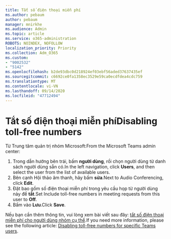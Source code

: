 ```yaml
---
title: Tắt số điện thoại miễn phí
ms.author: pebaum
author: pebaum
manager: mnirkhe
ms.audience: Admin
ms.topic: article
ms.service: o365-administration
ROBOTS: NOINDEX, NOFOLLOW
localization_priority: Priority
ms.collection: Adm_O365
ms.custom:
- "9002532"
- "5142"
ms.openlocfilehash: b2de93dbc0d218924ef03ebf56aded37637435ef
ms.sourcegitcommit: c6692ce0fa1358ec3529e59ca0ecdfdea4cdc759
ms.translationtype: MT
ms.contentlocale: vi-VN
ms.lasthandoff: 09/14/2020
ms.locfileid: "47712494"
---
```

# <a name="disabling-toll-free-numbers"></a><span data-ttu-id="f01ef-102">Tắt số điện thoại miễn phí</span><span class="sxs-lookup"><span data-stu-id="f01ef-102">Disabling toll-free numbers</span></span>

<span data-ttu-id="f01ef-103">Từ Trung tâm quản trị nhóm Microsoft:</span><span class="sxs-lookup"><span data-stu-id="f01ef-103">From the Microsoft Teams admin center:</span></span>

1. <span data-ttu-id="f01ef-104">Trong dẫn hướng bên trái, bấm **người dùng**, rồi chọn người dùng từ danh sách người dùng sẵn có.</span><span class="sxs-lookup"><span data-stu-id="f01ef-104">In the left navigation, click **Users**, and then select the user from the list of available users.</span></span>
2. <span data-ttu-id="f01ef-105">Bên cạnh Hội thảo âm thanh, hãy bấm **sửa**.</span><span class="sxs-lookup"><span data-stu-id="f01ef-105">Next to Audio Conferencing, click **Edit**.</span></span>
3. <span data-ttu-id="f01ef-106">Đặt bao gồm số điện thoại miễn phí trong yêu cầu họp từ người dùng này để **tắt**.</span><span class="sxs-lookup"><span data-stu-id="f01ef-106">Set Include toll-free numbers in meeting requests from this user to **Off**.</span></span>
4. <span data-ttu-id="f01ef-107">Bấm vào **Lưu**.</span><span class="sxs-lookup"><span data-stu-id="f01ef-107">Click **Save**.</span></span>

<span data-ttu-id="f01ef-108">Nếu bạn cần thêm thông tin, vui lòng xem bài viết sau đây: [tắt số điện thoại miễn phí cho người dùng nhóm cụ thể](https://docs.microsoft.com/microsoftteams/disabling-toll-free-numbers-for-specific-teams-users).</span><span class="sxs-lookup"><span data-stu-id="f01ef-108">If you need more information, please see the following article: [Disabling toll-free numbers for specific Teams users](https://docs.microsoft.com/microsoftteams/disabling-toll-free-numbers-for-specific-teams-users).</span></span>
